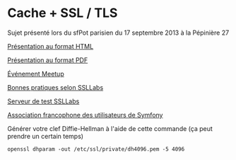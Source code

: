 Cache + SSL / TLS
========================

Sujet présenté lors du sfPot parisien du 17 septembre 2013 à la Pépinière 27

[Présentation au format HTML](http://cache-ssl-tls.weaving-the-web.org/show#Cover)

[Présentation au format PDF](https://github.com/thierrymarianne/cache-ssl-tls/blob/master/CACHE_SSL_TLS.pdf)

[Événement Meetup](http://www.meetup.com/afsy-sfpot/events/139415812/)

[Bonnes pratiques selon SSLLabs](https://www.ssllabs.com/projects/best-practices/)

[Serveur de test SSLLabs](https://www.ssllabs.com/ssltest/index.html)

[Association francophone des utilisateurs de Symfony](http://afsy.fr/)

Générer votre clef Diffie-Hellman à l'aide de cette commande (ça peut prendre un certain temps)

    openssl dhparam -out /etc/ssl/private/dh4096.pem -5 4096
